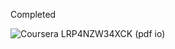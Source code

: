 Completed

![Coursera LRP4NZW34XCK (pdf io)](https://github.com/LiudmylaKosianova/learning-AI/assets/108550003/3e3b01f9-8842-4283-bdbf-5e7112f48a6e)
